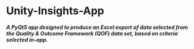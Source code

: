 # Unity-Insights-App

**_A PyQt5 app designed to produce an Excel export of data selected from the Quality & Outcome Framework (QOF) data set, based on criteria selected in-app._**
